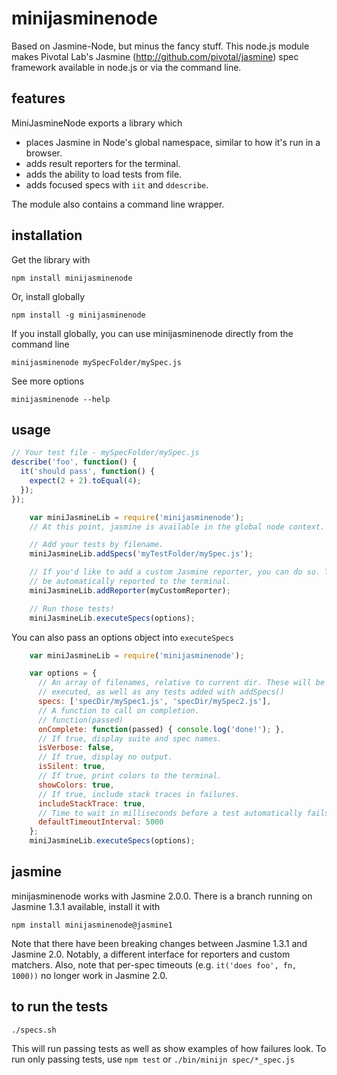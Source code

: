 minijasminenode
======

Based on Jasmine-Node, but minus the fancy stuff.
This node.js module makes Pivotal Lab's Jasmine
(http://github.com/pivotal/jasmine) spec framework available in
node.js or via the command line.

features
--------

MiniJasmineNode exports a library which
- places Jasmine in Node's global namespace, similar to how it's run in a browser.
- adds result reporters for the terminal.
- adds the ability to load tests from file.
- adds focused specs with `iit` and `ddescribe`.

The module also contains a command line wrapper.

installation
------------

Get the library with

    npm install minijasminenode

Or, install globally

    npm install -g minijasminenode

If you install globally, you can use minijasminenode directly from the command line

    minijasminenode mySpecFolder/mySpec.js

See more options

    minijasminenode --help

usage
-----
```javascript
// Your test file - mySpecFolder/mySpec.js
describe('foo', function() {
  it('should pass', function() {
    expect(2 + 2).toEqual(4);
  });
});
```


```javascript
    var miniJasmineLib = require('minijasminenode');
    // At this point, jasmine is available in the global node context.

    // Add your tests by filename.
    miniJasmineLib.addSpecs('myTestFolder/mySpec.js');

    // If you'd like to add a custom Jasmine reporter, you can do so. Tests will
    // be automatically reported to the terminal.
    miniJasmineLib.addReporter(myCustomReporter);

    // Run those tests!
    miniJasmineLib.executeSpecs(options);
```

You can also pass an options object into `executeSpecs`

````javascript
    var miniJasmineLib = require('minijasminenode');

    var options = {
      // An array of filenames, relative to current dir. These will be
      // executed, as well as any tests added with addSpecs()
      specs: ['specDir/mySpec1.js', 'specDir/mySpec2.js'],
      // A function to call on completion.
      // function(passed)
      onComplete: function(passed) { console.log('done!'); },
      // If true, display suite and spec names.
      isVerbose: false,
      // If true, display no output.
      isSilent: true,
      // If true, print colors to the terminal.
      showColors: true,
      // If true, include stack traces in failures.
      includeStackTrace: true,
      // Time to wait in milliseconds before a test automatically fails
      defaultTimeoutInterval: 5000
    };
    miniJasmineLib.executeSpecs(options);
````

jasmine
-------

minijasminenode works with Jasmine 2.0.0. There is a branch running on
Jasmine 1.3.1 available, install it with

    npm install minijasminenode@jasmine1

Note that there have been breaking changes between Jasmine 1.3.1 and Jasmine 2.0.
Notably, a different interface for reporters and custom matchers. Also, note that
per-spec timeouts (e.g. `it('does foo', fn, 1000))` no longer work in Jasmine 2.0.

to run the tests
----------------
`./specs.sh`

This will run passing tests as well as show examples of how failures look. To run only passing tests, use `npm test` or `./bin/minijn spec/*_spec.js`
